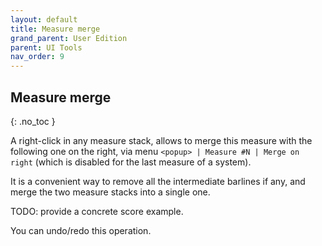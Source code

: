 ```yaml
---
layout: default
title: Measure merge
grand_parent: User Edition
parent: UI Tools
nav_order: 9
---
```

## Measure merge
{: .no_toc }

A right-click in any measure stack, allows to merge this measure with the following one
on the right, via menu `<popup> | Measure #N | Merge on right`
 (which is disabled for the last measure of a system).

It is a convenient way to remove all the intermediate barlines if any, and merge the two
measure stacks into a single one.

TODO: provide a concrete score example.

You can undo/redo this operation.
